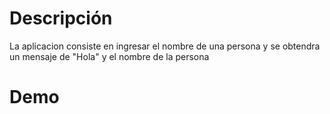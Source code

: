 # Descripción
 La aplicacion consiste en ingresar el nombre de una persona y se obtendra un mensaje de "Hola" y el nombre de la persona
 # Demo
 
